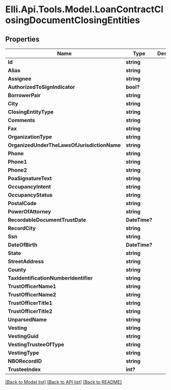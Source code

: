 # Elli.Api.Tools.Model.LoanContractClosingDocumentClosingEntities
## Properties

Name | Type | Description | Notes
------------ | ------------- | ------------- | -------------
**Id** | **string** |  | [optional] 
**Alias** | **string** |  | [optional] 
**Assignee** | **string** |  | [optional] 
**AuthorizedToSignIndicator** | **bool?** |  | [optional] 
**BorrowerPair** | **string** |  | [optional] 
**City** | **string** |  | [optional] 
**ClosingEntityType** | **string** |  | [optional] 
**Comments** | **string** |  | [optional] 
**Fax** | **string** |  | [optional] 
**OrganizationType** | **string** |  | [optional] 
**OrganizedUnderTheLawsOfJurisdictionName** | **string** |  | [optional] 
**Phone** | **string** |  | [optional] 
**Phone1** | **string** |  | [optional] 
**Phone2** | **string** |  | [optional] 
**PoaSignatureText** | **string** |  | [optional] 
**OccupancyIntent** | **string** |  | [optional] 
**OccupancyStatus** | **string** |  | [optional] 
**PostalCode** | **string** |  | [optional] 
**PowerOfAttorney** | **string** |  | [optional] 
**RecordableDocumentTrustDate** | **DateTime?** |  | [optional] 
**RecordCity** | **string** |  | [optional] 
**Ssn** | **string** |  | [optional] 
**DateOfBirth** | **DateTime?** |  | [optional] 
**State** | **string** |  | [optional] 
**StreetAddress** | **string** |  | [optional] 
**County** | **string** |  | [optional] 
**TaxIdentificationNumberIdentifier** | **string** |  | [optional] 
**TrustOfficerName1** | **string** |  | [optional] 
**TrustOfficerName2** | **string** |  | [optional] 
**TrustOfficerTitle1** | **string** |  | [optional] 
**TrustOfficerTitle2** | **string** |  | [optional] 
**UnparsedName** | **string** |  | [optional] 
**Vesting** | **string** |  | [optional] 
**VestingGuid** | **string** |  | [optional] 
**VestingTrusteeOfType** | **string** |  | [optional] 
**VestingType** | **string** |  | [optional] 
**NBORecordID** | **string** |  | [optional] 
**TrusteeIndex** | **int?** |  | [optional] 

[[Back to Model list]](../README.md#documentation-for-models) [[Back to API list]](../README.md#documentation-for-api-endpoints) [[Back to README]](../README.md)

